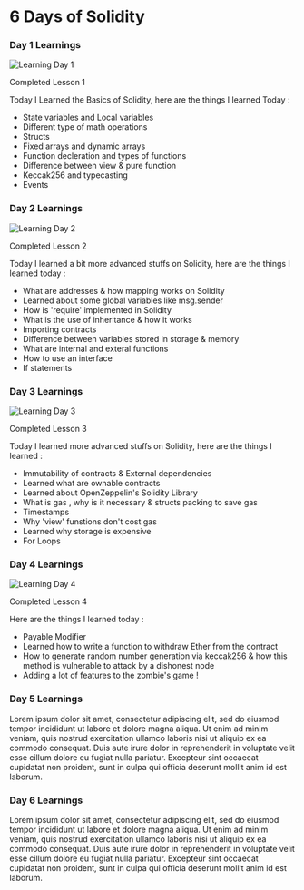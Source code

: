 # 6 Days of Solidity

### Day 1 Learnings

![Learning Day 1](https://user-images.githubusercontent.com/85495019/149820707-ff44da81-624e-495d-80b2-9ebf18ec9522.png)


Completed Lesson 1

Today I Learned the Basics of Solidity, here are the things I learned Today :

* State variables and Local variables
* Different type of math operations
* Structs
* Fixed arrays and  dynamic arrays
* Function decleration and types of functions
* Difference between view & pure function
* Keccak256 and typecasting
* Events


### Day 2 Learnings

![Learning Day 2](https://user-images.githubusercontent.com/85495019/149985802-cbde04b3-b52d-4092-8da9-131a79b2a2b9.png)


Completed Lesson 2

Today I learned a bit more advanced stuffs on Solidity, here are the things I learned today :

* What are addresses & how mapping works on Solidity
* Learned about some global variables like msg.sender
* How is 'require' implemented in Solidity
* What is the use of inheritance & how it works
* Importing contracts
* Difference between variables stored in storage & memory
* What are internal and exteral functions
* How to use an interface
* If statements


### Day 3 Learnings

![Learning Day 3](https://user-images.githubusercontent.com/85495019/150294623-a381242c-f2cf-4343-8fe7-3e78e7590db6.png)


Completed Lesson 3

Today I learned more advanced stuffs on Solidity, here are the things I learned :

* Immutability of contracts & External dependencies
* Learned what are ownable contracts
* Learned about OpenZeppelin's Solidity Library
* What is gas , why is it necessary & structs packing to save gas
* Timestamps
* Why 'view' funstions don't cost gas
* Learned why storage is expensive
* For Loops


### Day 4 Learnings

![Learning Day 4](https://user-images.githubusercontent.com/85495019/150396869-8abfe31c-23bb-465b-a048-7865597b0f7d.png)

Completed Lesson 4

Here are the things I learned today :

* Payable Modifier
* Learned how to write a function to withdraw Ether from the contract
* How to generate random number generation via keccak256 & how this method is vulnerable to attack by a dishonest node
* Adding a lot of features to the zombie's game !


### Day 5 Learnings

Lorem ipsum dolor sit amet, consectetur adipiscing elit, sed do eiusmod tempor incididunt ut labore et dolore magna aliqua. Ut enim ad minim veniam, quis nostrud exercitation ullamco laboris nisi ut aliquip ex ea commodo consequat. Duis aute irure dolor in reprehenderit in voluptate velit esse cillum dolore eu fugiat nulla pariatur. Excepteur sint occaecat cupidatat non proident, sunt in culpa qui officia deserunt mollit anim id est laborum.

### Day 6 Learnings

Lorem ipsum dolor sit amet, consectetur adipiscing elit, sed do eiusmod tempor incididunt ut labore et dolore magna aliqua. Ut enim ad minim veniam, quis nostrud exercitation ullamco laboris nisi ut aliquip ex ea commodo consequat. Duis aute irure dolor in reprehenderit in voluptate velit esse cillum dolore eu fugiat nulla pariatur. Excepteur sint occaecat cupidatat non proident, sunt in culpa qui officia deserunt mollit anim id est laborum.
